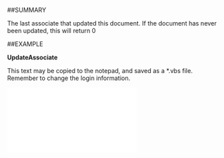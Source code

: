 

##SUMMARY

The last associate that updated this document. If the document has never been updated, this will return 0


##EXAMPLE

**UpdateAssociate**

This text may be copied to the notepad, and saved as a *.vbs file. Remember to change the login information.

![](../../Examples/vbs/SODocument.UpdatedAssociate.vbs.txt)





